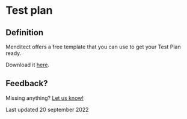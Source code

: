 # Test plan

## Definition

Menditect offers a free template that you can use to get your Test Plan ready.

Download it [here](Menditect_testplan_template.pdf).

## Feedback?
Missing anything? [Let us know!](mailto:support@menditect.com)

Last updated 20 september 2022